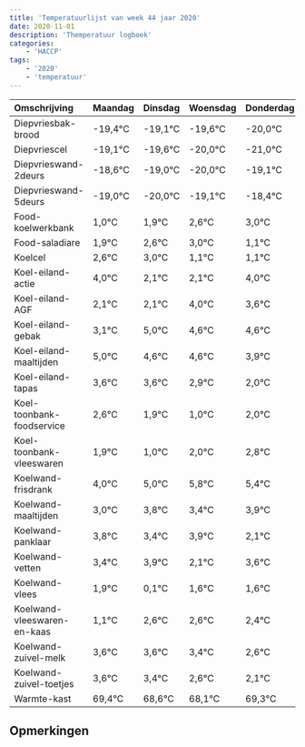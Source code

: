 ```yaml
---
title: 'Temperatuurlijst van week 44 jaar 2020'
date: 2020-11-01
description: 'Themperatuur logboek'
categories:
    - 'HACCP'
tags:
    - '2020'
    - 'temperatuur'
---
```

|Omschrijving|Maandag|Dinsdag|Woensdag|Donderdag|Vrijdag|Zaterdag|Zondag|
|:---|:---|:---|:---|:---|:---|:---|:---|
|Diepvriesbak-brood|-19,4°C|-19,1°C|-19,6°C|-20,0°C|-21,0°C|-20,1°C|-19,4°C|
|Diepvriescel|-19,1°C|-19,6°C|-20,0°C|-21,0°C|-20,1°C|-19,4°C|-19,0°C|
|Diepvrieswand-2deurs|-18,6°C|-19,0°C|-20,0°C|-19,1°C|-18,4°C|-18,0°C|-19,9°C|
|Diepvrieswand-5deurs|-19,0°C|-20,0°C|-19,1°C|-18,4°C|-18,0°C|-19,9°C|-19,9°C|
|Food-koelwerkbank|1,0°C|1,9°C|2,6°C|3,0°C|1,1°C|1,1°C|3,0°C|
|Food-saladiare|1,9°C|2,6°C|3,0°C|1,1°C|1,1°C|3,0°C|2,6°C|
|Koelcel|2,6°C|3,0°C|1,1°C|1,1°C|3,0°C|2,6°C|2,6°C|
|Koel-eiland-actie|4,0°C|2,1°C|2,1°C|4,0°C|3,6°C|3,6°C|2,9°C|
|Koel-eiland-AGF|2,1°C|2,1°C|4,0°C|3,6°C|3,6°C|2,9°C|2,0°C|
|Koel-eiland-gebak|3,1°C|5,0°C|4,6°C|4,6°C|3,9°C|3,0°C|4,0°C|
|Koel-eiland-maaltijden|5,0°C|4,6°C|4,6°C|3,9°C|3,0°C|4,0°C|4,8°C|
|Koel-eiland-tapas|3,6°C|3,6°C|2,9°C|2,0°C|3,0°C|3,8°C|3,4°C|
|Koel-toonbank-foodservice|2,6°C|1,9°C|1,0°C|2,0°C|2,8°C|2,4°C|2,9°C|
|Koel-toonbank-vleeswaren|1,9°C|1,0°C|2,0°C|2,8°C|2,4°C|2,9°C|1,1°C|
|Koelwand-frisdrank|4,0°C|5,0°C|5,8°C|5,4°C|5,9°C|4,1°C|5,6°C|
|Koelwand-maaltijden|3,0°C|3,8°C|3,4°C|3,9°C|2,1°C|3,6°C|3,6°C|
|Koelwand-panklaar|3,8°C|3,4°C|3,9°C|2,1°C|3,6°C|3,6°C|3,4°C|
|Koelwand-vetten|3,4°C|3,9°C|2,1°C|3,6°C|3,6°C|3,4°C|2,6°C|
|Koelwand-vlees|1,9°C|0,1°C|1,6°C|1,6°C|1,4°C|0,6°C|0,1°C|
|Koelwand-vleeswaren-en-kaas|1,1°C|2,6°C|2,6°C|2,4°C|1,6°C|1,1°C|2,3°C|
|Koelwand-zuivel-melk|3,6°C|3,6°C|3,4°C|2,6°C|2,1°C|3,3°C|2,5°C|
|Koelwand-zuivel-toetjes|3,6°C|3,4°C|2,6°C|2,1°C|3,3°C|2,5°C|3,6°C|
|Warmte-kast|69,4°C|68,6°C|68,1°C|69,3°C|68,5°C|69,6°C|68,5°C|

## Opmerkingen


